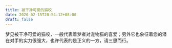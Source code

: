 ```yaml
---
title: 被干净可爱的猫咬
date: 2020-02-15T20:54:12+08:00
draft: false
---
```


梦见被干净可爱的猫咬，一般代表着梦者对宠物猫的喜爱；另外它也象征着您的潜在对手的实力很强大，也许代表的是正义的一方，请三思而行。<br>
